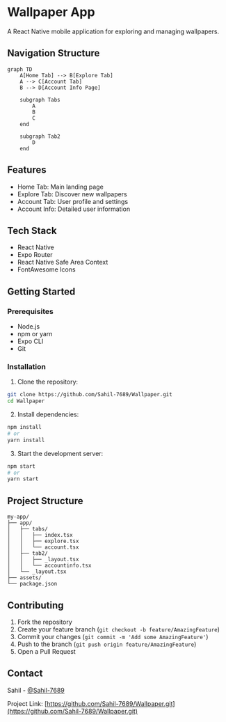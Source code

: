 # Wallpaper App

A React Native mobile application for exploring and managing wallpapers.

## Navigation Structure

```mermaid
graph TD
    A[Home Tab] --> B[Explore Tab]
    A --> C[Account Tab]
    B --> D[Account Info Page]
    
    subgraph Tabs
        A
        B
        C
    end
    
    subgraph Tab2
        D
    end
```

## Features

- Home Tab: Main landing page
- Explore Tab: Discover new wallpapers
- Account Tab: User profile and settings
- Account Info: Detailed user information

## Tech Stack

- React Native
- Expo Router
- React Native Safe Area Context
- FontAwesome Icons

## Getting Started

### Prerequisites

- Node.js
- npm or yarn
- Expo CLI
- Git

### Installation

1. Clone the repository:
```bash
git clone https://github.com/Sahil-7689/Wallpaper.git
cd Wallpaper
```

2. Install dependencies:
```bash
npm install
# or
yarn install
```

3. Start the development server:
```bash
npm start
# or
yarn start
```

## Project Structure

```
my-app/
├── app/
│   ├── tabs/
│   │   ├── index.tsx
│   │   ├── explore.tsx
│   │   └── account.tsx
│   ├── tab2/
│   │   ├── _layout.tsx
│   │   └── accountinfo.tsx
│   └── _layout.tsx
├── assets/
└── package.json
```

## Contributing

1. Fork the repository
2. Create your feature branch (`git checkout -b feature/AmazingFeature`)
3. Commit your changes (`git commit -m 'Add some AmazingFeature'`)
4. Push to the branch (`git push origin feature/AmazingFeature`)
5. Open a Pull Request



## Contact

Sahil - [@Sahil-7689](https://github.com/Sahil-7689)

Project Link: [https://github.com/Sahil-7689/Wallpaper.git](https://github.com/Sahil-7689/Wallpaper.git)
